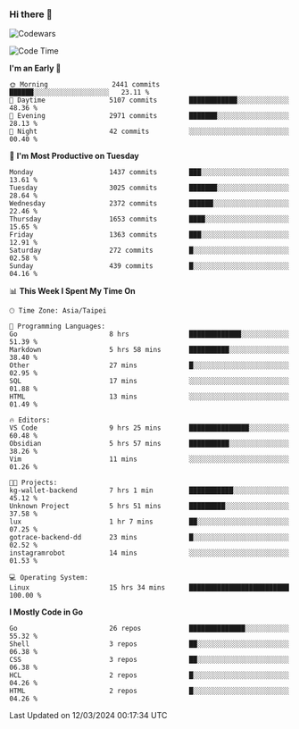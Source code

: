 ### Hi there 👋

![Codewars](https://www.codewars.com/users/omegaatt36/badges/small)

<!--START_SECTION:waka-->
![Code Time](http://img.shields.io/badge/Code%20Time-2%2C223%20hrs%2049%20mins-blue)

**I'm an Early 🐤** 

```text
🌞 Morning                2441 commits        ██████░░░░░░░░░░░░░░░░░░░   23.11 % 
🌆 Daytime                5107 commits        ████████████░░░░░░░░░░░░░   48.36 % 
🌃 Evening                2971 commits        ███████░░░░░░░░░░░░░░░░░░   28.13 % 
🌙 Night                  42 commits          ░░░░░░░░░░░░░░░░░░░░░░░░░   00.40 % 
```
📅 **I'm Most Productive on Tuesday** 

```text
Monday                   1437 commits        ███░░░░░░░░░░░░░░░░░░░░░░   13.61 % 
Tuesday                  3025 commits        ███████░░░░░░░░░░░░░░░░░░   28.64 % 
Wednesday                2372 commits        ██████░░░░░░░░░░░░░░░░░░░   22.46 % 
Thursday                 1653 commits        ████░░░░░░░░░░░░░░░░░░░░░   15.65 % 
Friday                   1363 commits        ███░░░░░░░░░░░░░░░░░░░░░░   12.91 % 
Saturday                 272 commits         █░░░░░░░░░░░░░░░░░░░░░░░░   02.58 % 
Sunday                   439 commits         █░░░░░░░░░░░░░░░░░░░░░░░░   04.16 % 
```


📊 **This Week I Spent My Time On** 

```text
🕑︎ Time Zone: Asia/Taipei

💬 Programming Languages: 
Go                       8 hrs               █████████████░░░░░░░░░░░░   51.39 % 
Markdown                 5 hrs 58 mins       ██████████░░░░░░░░░░░░░░░   38.40 % 
Other                    27 mins             █░░░░░░░░░░░░░░░░░░░░░░░░   02.95 % 
SQL                      17 mins             ░░░░░░░░░░░░░░░░░░░░░░░░░   01.88 % 
HTML                     13 mins             ░░░░░░░░░░░░░░░░░░░░░░░░░   01.49 % 

🔥 Editors: 
VS Code                  9 hrs 25 mins       ███████████████░░░░░░░░░░   60.48 % 
Obsidian                 5 hrs 57 mins       ██████████░░░░░░░░░░░░░░░   38.26 % 
Vim                      11 mins             ░░░░░░░░░░░░░░░░░░░░░░░░░   01.26 % 

🐱‍💻 Projects: 
kg-wallet-backend        7 hrs 1 min         ███████████░░░░░░░░░░░░░░   45.12 % 
Unknown Project          5 hrs 51 mins       █████████░░░░░░░░░░░░░░░░   37.58 % 
lux                      1 hr 7 mins         ██░░░░░░░░░░░░░░░░░░░░░░░   07.25 % 
gotrace-backend-dd       23 mins             █░░░░░░░░░░░░░░░░░░░░░░░░   02.52 % 
instagramrobot           14 mins             ░░░░░░░░░░░░░░░░░░░░░░░░░   01.53 % 

💻 Operating System: 
Linux                    15 hrs 34 mins      █████████████████████████   100.00 % 
```

**I Mostly Code in Go** 

```text
Go                       26 repos            ██████████████░░░░░░░░░░░   55.32 % 
Shell                    3 repos             ██░░░░░░░░░░░░░░░░░░░░░░░   06.38 % 
CSS                      3 repos             ██░░░░░░░░░░░░░░░░░░░░░░░   06.38 % 
HCL                      2 repos             █░░░░░░░░░░░░░░░░░░░░░░░░   04.26 % 
HTML                     2 repos             █░░░░░░░░░░░░░░░░░░░░░░░░   04.26 % 
```




 Last Updated on 12/03/2024 00:17:34 UTC
<!--END_SECTION:waka-->

<!--
**omegaatt36/omegaatt36** is a ✨ _special_ ✨ repository because its `README.md` (this file) appears on your GitHub profile.

Here are some ideas to get you started:

- 🔭 I’m currently working on ...
- 🌱 I’m currently learning ...
- 👯 I’m looking to collaborate on ...
- 🤔 I’m looking for help with ...
- 💬 Ask me about ...
- 📫 How to reach me: ...
- 😄 Pronouns: ...
- ⚡ Fun fact: ...
-->
